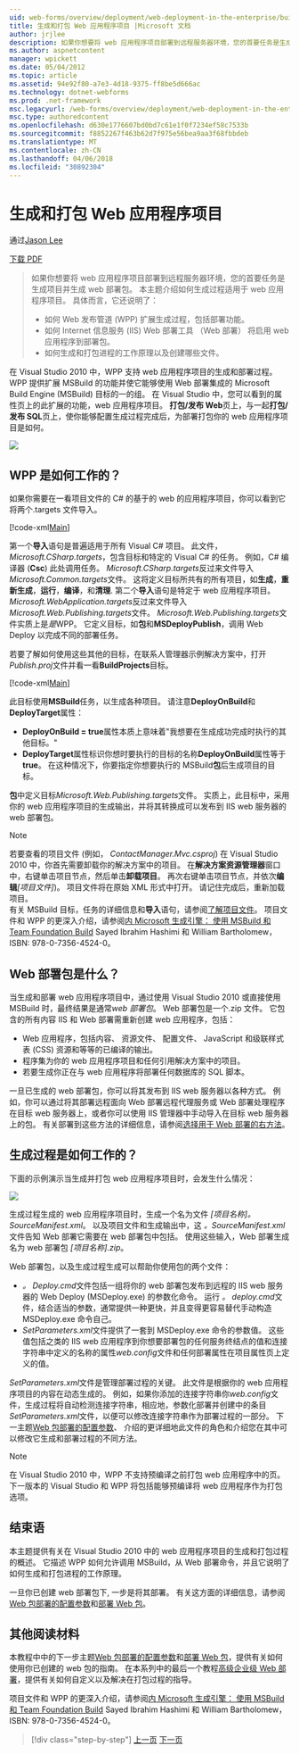 ```yaml
---
uid: web-forms/overview/deployment/web-deployment-in-the-enterprise/building-and-packaging-web-application-projects
title: 生成和打包 Web 应用程序项目 |Microsoft 文档
author: jrjlee
description: 如果你想要将 web 应用程序项目部署到远程服务器环境，您的首要任务是生成项目并生成 web 部署 packa...
ms.author: aspnetcontent
manager: wpickett
ms.date: 05/04/2012
ms.topic: article
ms.assetid: 94e92f80-a7e3-4d18-9375-ff8be5d666ac
ms.technology: dotnet-webforms
ms.prod: .net-framework
msc.legacyurl: /web-forms/overview/deployment/web-deployment-in-the-enterprise/building-and-packaging-web-application-projects
msc.type: authoredcontent
ms.openlocfilehash: d630e1776607bd0bd7c61e1f0f7234ef58c7533b
ms.sourcegitcommit: f8852267f463b62d7f975e56bea9aa3f68fbbdeb
ms.translationtype: MT
ms.contentlocale: zh-CN
ms.lasthandoff: 04/06/2018
ms.locfileid: "30892304"
---
```

<a name="building-and-packaging-web-application-projects"></a>生成和打包 Web 应用程序项目
====================
通过[Jason Lee](https://github.com/jrjlee)

[下载 PDF](https://msdnshared.blob.core.windows.net/media/MSDNBlogsFS/prod.evol.blogs.msdn.com/CommunityServer.Blogs.Components.WeblogFiles/00/00/00/63/56/8130.DeployingWebAppsInEnterpriseScenarios.pdf)

> 如果你想要将 web 应用程序项目部署到远程服务器环境，您的首要任务是生成项目并生成 web 部署包。 本主题介绍如何生成过程适用于 web 应用程序项目。 具体而言，它还说明了：
> 
> - 如何 Web 发布管道 (WPP) 扩展生成过程，包括部署功能。
> - 如何 Internet 信息服务 (IIS) Web 部署工具 （Web 部署） 将启用 web 应用程序到部署包。
> - 如何生成和打包进程的工作原理以及创建哪些文件。


在 Visual Studio 2010 中，WPP 支持 web 应用程序项目的生成和部署过程。 WPP 提供扩展 MSBuild 的功能并使它能够使用 Web 部署集成的 Microsoft Build Engine (MSBuild) 目标的一的组。 在 Visual Studio 中，您可以看到的属性页上的此扩展的功能，web 应用程序项目。 **打包/发布 Web**页上，与一起**打包/发布 SQL**页上，使你能够配置生成过程完成后，为部署打包你的 web 应用程序项目是如何。

![](building-and-packaging-web-application-projects/_static/image1.png)

## <a name="how-does-the-wpp-work"></a>WPP 是如何工作的？

如果你需要在一看项目文件的 C# 的基于的 web 的应用程序项目，你可以看到它将两个.targets 文件导入。


[!code-xml[Main](building-and-packaging-web-application-projects/samples/sample1.xml)]


第一个**导入**语句是普遍适用于所有 Visual C# 项目。 此文件， *Microsoft.CSharp.targets*，包含目标和特定的 Visual C# 的任务。 例如，C# 编译器 (**Csc**) 此处调用任务。 *Microsoft.CSharp.targets*反过来文件导入*Microsoft.Common.targets*文件。 这将定义目标所共有的所有项目，如**生成**，**重新生成**，**运行**，**编译**，和**清理**. 第二个**导入**语句是特定于 web 应用程序项目。 *Microsoft.WebApplication.targets*反过来文件导入*Microsoft.Web.Publishing.targets*文件。 *Microsoft.Web.Publishing.targets*文件实质上是*是*WPP。 它定义目标，如**包**和**MSDeployPublish**，调用 Web Deploy 以完成不同的部署任务。

若要了解如何使用这些其他的目标，在联系人管理器示例解决方案中，打开*Publish.proj*文件并看一看**BuildProjects**目标。


[!code-xml[Main](building-and-packaging-web-application-projects/samples/sample2.xml)]


此目标使用**MSBuild**任务，以生成各种项目。 请注意**DeployOnBuild**和**DeployTarget**属性：

- **DeployOnBuild = true**属性本质上意味着"我想要在生成成功完成时执行的其他目标。"
- **DeployTarget**属性标识你想时要执行的目标的名称**DeployOnBuild**属性等于**true**。 在这种情况下，你要指定你想要执行的 MSBuild**包**后生成项目的目标。

**包**中定义目标*Microsoft.Web.Publishing.targets*文件。 实质上，此目标中，采用你的 web 应用程序项目的生成输出，并将其转换成可以发布到 IIS web 服务器的 web 部署包。

> [!NOTE]
> 若要查看的项目文件 (例如， <em>ContactManager.Mvc.csproj</em>) 在 Visual Studio 2010 中，你首先需要卸载你的解决方案中的项目。 在<strong>解决方案资源管理器</strong>窗口中，右键单击项目节点，然后单击<strong>卸载项目</strong>。 再次右键单击项目节点，并依次<strong>编辑</strong><em>[项目文件]</em>)。 项目文件将在原始 XML 形式中打开。 请记住完成后，重新加载项目。  
> 有关 MSBuild 目标，任务的详细信息和<strong>导入</strong>语句，请参阅[了解项目文件](understanding-the-project-file.md)。 项目文件和 WPP 的更深入介绍，请参阅[内 Microsoft 生成引擎： 使用 MSBuild 和 Team Foundation Build](http://amzn.com/0735645248) Sayed Ibrahim Hashimi 和 William Bartholomew，ISBN: 978-0-7356-4524-0。


## <a name="what-is-a-web-deployment-package"></a>Web 部署包是什么？

当生成和部署 web 应用程序项目中，通过使用 Visual Studio 2010 或直接使用 MSBuild 时，最终结果是通常*web 部署包*。 Web 部署包是一个.zip 文件。 它包含的所有内容 IIS 和 Web 部署需重新创建 web 应用程序，包括：

- Web 应用程序，包括内容、 资源文件、 配置文件、 JavaScript 和级联样式表 (CSS) 资源和等等的已编译的输出。
- 程序集为你的 web 应用程序项目和任何引用解决方案中的项目。
- 若要生成你正在与 web 应用程序将部署任何数据库的 SQL 脚本。

一旦已生成的 web 部署包，你可以将其发布到 IIS web 服务器以各种方式。 例如，你可以通过将其部署远程面向 Web 部署远程代理服务或 Web 部署处理程序在目标 web 服务器上，或者你可以使用 IIS 管理器中手动导入在目标 web 服务器上的包。 有关部署到这些方法的详细信息，请参阅[选择用于 Web 部署的右方法](../configuring-server-environments-for-web-deployment/choosing-the-right-approach-to-web-deployment.md)。

## <a name="how-does-the-build-process-work"></a>生成过程是如何工作的？

下面的示例演示当生成并打包 web 应用程序项目时，会发生什么情况：

![](building-and-packaging-web-application-projects/_static/image2.png)

生成过程生成的 web 应用程序项目时，生成一个名为文件 *[项目名称]。SourceManifest.xml*。 以及项目文件和生成输出中，这 *。SourceManifest.xml*文件告知 Web 部署它需要在 web 部署包中包括。 使用这些输入，Web 部署生成名为 web 部署包 *[项目名称].zip*。

Web 部署包，以及生成过程生成可以帮助你使用包的两个文件：

- *。 Deploy.cmd*文件包括一组将你的 web 部署包发布到远程的 IIS web 服务器的 Web Deploy (MSDeploy.exe) 的参数化命令。 运行 *。 deploy.cmd*文件，结合适当的参数，通常提供一种更快，并且变得更容易替代手动构造 MSDeploy.exe 命令自己。
- *SetParameters.xml*文件提供了一套到 MSDeploy.exe 命令的参数值。 这些值包括之类的 IIS web 应用程序到你想要部署包的任何服务终结点的值和连接字符串中定义的名称的属性*web.config*文件和任何部署属性在项目属性页上定义的值。

*SetParameters.xml*文件是管理部署过程的关键。 此文件是根据你的 web 应用程序项目的内容在动态生成的。 例如，如果你添加的连接字符串你*web.config*文件，生成过程将自动检测连接字符串，相应地，参数化部署并创建中的条目*SetParameters.xml*文件，以便可以修改连接字符串作为部署过程的一部分。 下一主题[Web 包部署的配置参数](configuring-parameters-for-web-package-deployment.md)、 介绍的更详细地此文件的角色和介绍您在其中可以修改它生成和部署过程的不同方法。

> [!NOTE]
> 在 Visual Studio 2010 中，WPP 不支持预编译之前打包 web 应用程序中的页。 下一版本的 Visual Studio 和 WPP 将包括能够预编译将 web 应用程序作为打包选项。


## <a name="conclusion"></a>结束语

本主题提供有关在 Visual Studio 2010 中的 web 应用程序项目的生成和打包过程的概述。 它描述 WPP 如何允许调用 MSBuild，从 Web 部署命令，并且它说明了如何生成和打包进程的工作原理。

一旦你已创建 web 部署包下, 一步是将其部署。 有关这方面的详细信息，请参阅[Web 包部署的配置参数](configuring-parameters-for-web-package-deployment.md)和[部署 Web 包](deploying-web-packages.md)。

## <a name="further-reading"></a>其他阅读材料

本教程中中的下一步主题[Web 包部署的配置参数](configuring-parameters-for-web-package-deployment.md)和[部署 Web 包](deploying-web-packages.md)，提供有关如何使用你已创建的 web 包的指南。 在本系列中的最后一个教程[高级企业级 Web 部署](../advanced-enterprise-web-deployment/advanced-enterprise-web-deployment.md)，提供有关如何自定义以及解决在打包过程的指导。

项目文件和 WPP 的更深入介绍，请参阅[内 Microsoft 生成引擎： 使用 MSBuild 和 Team Foundation Build](http://amzn.com/0735645248) Sayed Ibrahim Hashimi 和 William Bartholomew，ISBN: 978-0-7356-4524-0。

> [!div class="step-by-step"]
> [上一页](understanding-the-build-process.md)
> [下一页](configuring-parameters-for-web-package-deployment.md)
